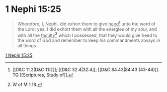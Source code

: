 # 1 Nephi 15:25

> Wherefore, I, Nephi, did exhort them to give <u>heed</u>[^a] unto the word of the Lord; yea, I did exhort them with all the energies of my soul, and with all the <u>faculty</u>[^b] which I possessed, that they would give heed to the word of God and remember to keep his commandments always in all things.

[1 Nephi 15:25](https://www.churchofjesuschrist.org/study/scriptures/bofm/1-ne/15?lang=eng&id=p25#p25)


[^a]: [[D&C 11.2|D&C 11:2]]; [[D&C 32.4|32:4]]; [[D&C 84.43|84:43 (43-44)]]. TG [[Scriptures, Study of]].
[^b]: W of M 1:18.
